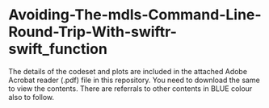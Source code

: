 # Avoiding-The-mdls-Command-Line-Round-Trip-With-swiftr-swift_function

The details of the codeset and plots are included in the attached Adobe Acrobat reader (.pdf) file in this repository. 
You need to download the same to view the contents. There are referrals to other contents in BLUE colour also to follow.
